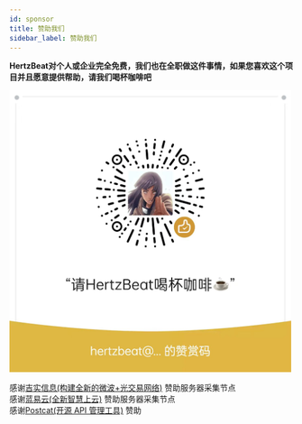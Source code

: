 ```yaml
---
id: sponsor  
title: 赞助我们    
sidebar_label: 赞助我们     
---
```


**HertzBeat对个人或企业完全免费，我们也在全职做这件事情，如果您喜欢这个项目并且愿意提供帮助，请我们喝杯咖啡吧**   

<img alt="planet" src="/img/docs/pay.png" width="500"/>

     
感谢[吉实信息(构建全新的微波+光交易网络)](https://www.flarespeed.com) 赞助服务器采集节点      
感谢[蓝易云(全新智慧上云)](https://www.tsyvps.com/aff/BZBEGYLX) 赞助服务器采集节点      
感谢[Postcat(开源 API 管理工具)](https://datayi.cn/w/xRxVBBko) 赞助      




